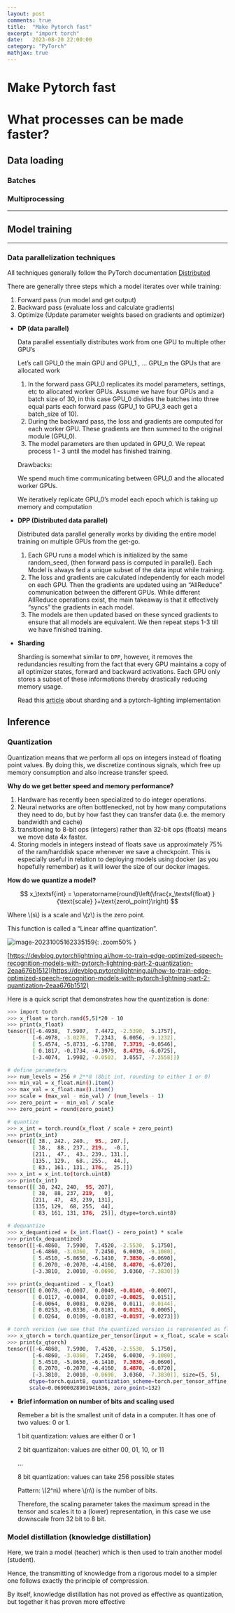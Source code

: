 ```yaml
---
layout: post
comments: true
title:  "Make Pytorch fast"
excerpt: "import torch"
date:   2023-08-20 22:00:00
category: "PyTorch"
mathjax: true
---
```


# Make Pytorch fast

# What processes can be made faster?

## Data loading

### Batches

### Multiprocessing

---

## Model training

---

### Data parallelization techniques

All techniques generally follow the PyTorch documentation [Distributed](https://pytorch.org/tutorials/beginner/dist_overview.html)

There are generally three steps which a model iterates over while training:

1. Forward pass (run model and get output)
2. Backward pass (evaluate loss and calculate gradients)
3. Optimize (Update parameter weights based on gradients and optimizer)

- **DP (data parallel)**

	Data parallel essentially distributes work from one GPU to multiple other GPU’s

	Let’s call GPU_0 the main GPU and GPU_1 , … GPU_n the GPUs that are allocated work

	1. In the forward pass GPU_0 replicates its model parameters, settings, etc to allocated worker GPUs. Assume we have four GPUs and a batch size of 30, in this case GPU_0 divides the batches into three equal parts each forward pass (GPU_1 to GPU_3 each get a batch_size of 10). 
	2. During the backward pass, the loss and gradients are computed for each worker GPU. These gradients are then summed to the original module (GPU_0).
	3. The model parameters are then updated in GPU_0. We repeat process 1 - 3 until the model has finished training.

	Drawbacks: 

	We spend much time communicating between GPU_0 and the allocated worker GPUs.

	We iteratively replicate GPU_0’s model each epoch which is taking up memory and computation

- **DPP (Distributed data parallel)**

	Distributed data parallel generally works by dividing the entire model training on multiple GPUs from the get-go. 

	1. Each GPU runs a model which is initialized by the same random_seed, (then forward pass is computed in parallel). Each Model is always fed a unique subset of the data input while training.
	2. The loss and gradients are calculated independently for each model on each GPU. Then the gradients are updated using an “AllReduce” communication between the different GPUs. While different AllReduce operations exist, the main takeaway is that it effectively “syncs” the gradients in each model.
	3. The models are then updated based on these synced gradients to ensure that all models are equivalent. We then repeat steps 1-3 till we have finished training.

- **Sharding**

	Sharding is somewhat similar to `DPP`, however, it removes the redundancies resulting from the fact that every GPU maintains a copy of all optimizer states, forward and backward activations. Each GPU only stores a subset of these informations thereby drastically reducing memory usage.

	Read this [article](https://towardsdatascience.com/sharded-a-new-technique-to-double-the-size-of-pytorch-models-3af057466dba) about sharding and a pytorch-lighting implementation 

## Inference

### Quantization

Quantization means that we perform all ops on integers instead of floating point values. By doing this, we discretize continous signals, which free up memory consumption and also increase transfer speed. 

**Why do we get better speed and memory performance?**

1. Hardware has recently been specialized to do integer operations. 
2. Neural networks are often bottlenecked, not by how many computations they need to do, but by how fast they can transfer data (i.e. the memory bandwidth and cache)
3. transitioning to 8-bit ops (integers) rather than 32-bit ops (floats) means we move data 4x faster.
4. Storing models in integers instead of floats save us approximately 75% of the ram/harddisk space whenever we save a checkpoint. This is especially useful in relation to deploying models using docker (as you hopefully remember) as it will lower the size of our docker images.

**How do we quantize a model?**

$$
x_\textsf{int} = \operatorname{round}\left(\frac{x_\textsf{float} }{\text{scale} }+\text{zero\_point}\right)
$$

Where \\(s\\) is a scale and \\(z\\) is the zero point.

This function is called a “Linear affine quantization”. 

![image-20231005162335159](assets/pytorch/image-20231005162335159.png){: .zoom50% }

[https://devblog.pytorchlightning.ai/how-to-train-edge-optimized-speech-recognition-models-with-pytorch-lightning-part-2-quantization-2eaa676b1512](https://devblog.pytorchlightning.ai/how-to-train-edge-optimized-speech-recognition-models-with-pytorch-lightning-part-2-quantization-2eaa676b1512)

Here is a quick script that demonstrates how the quantization is done:

```bash
>>> import torch
>>> x_float = torch.rand(5,5)*20 - 10
>>> print(x_float)
tensor([[-6.4938,  7.5907,  7.4472, -2.5390,  5.1757],
        [-6.4978, -3.0276,  7.2343,  6.0056, -9.1232],
        [ 5.4574, -5.8731, -6.1708,  7.3719, -0.0546],
        [ 0.1817, -0.1734, -4.3979,  8.4719, -6.0725],
        [-3.4074,  1.9902, -0.0503,  3.0557, -7.3558]])

# define parameters
>>> num_levels = 256 # 2**8 (8bit int, rounding to either 1 or 0)
>>> min_val = x_float.min().item()
>>> max_val = x_float.max().item()
>>> scale = (max_val - min_val) / (num_levels - 1)
>>> zero_point = - min_val / scale
>>> zero_point = round(zero_point)

# quantize
>>> x_int = torch.round(x_float / scale + zero_point)
>>> print(x_int)
tensor([[ 38., 242., 240.,  95., 207.],
        [ 38.,  88., 237., 219.,  -0.],
        [211.,  47.,  43., 239., 131.],
        [135., 129.,  68., 255.,  44.],
        [ 83., 161., 131., 176.,  25.]])
>>> x_int = x_int.to(torch.uint8)
>>> print(x_int)
tensor([[ 38, 242, 240,  95, 207],
        [ 38,  88, 237, 219,   0],
        [211,  47,  43, 239, 131],
        [135, 129,  68, 255,  44],
        [ 83, 161, 131, 176,  25]], dtype=torch.uint8)

# dequantize
>>> x_dequantized = (x_int.float() - zero_point) * scale
>>> print(x_dequantized)
tensor([[-6.4860,  7.5900,  7.4520, -2.5530,  5.1750],
        [-6.4860, -3.0360,  7.2450,  6.0030, -9.1080],
        [ 5.4510, -5.8650, -6.1410,  7.3830, -0.0690],
        [ 0.2070, -0.2070, -4.4160,  8.4870, -6.0720],
        [-3.3810,  2.0010, -0.0690,  3.0360, -7.3830]])

>>> print(x_dequantized - x_float)
tensor([[ 0.0078, -0.0007,  0.0049, -0.0140, -0.0007],
        [ 0.0117, -0.0084,  0.0107, -0.0025,  0.0151],
        [-0.0064,  0.0081,  0.0298,  0.0111, -0.0144],
        [ 0.0253, -0.0336, -0.0181,  0.0151,  0.0005],
        [ 0.0264,  0.0109, -0.0187, -0.0197, -0.0273]])

# torch version (we see that the quantized version is represented as floats when printed)
>>> x_qtorch = torch.quantize_per_tensor(input = x_float, scale = scale, zero_point = zero_point, dtype = torch.quint8)
>>> print(x_qtorch)
tensor([[-6.4860,  7.5900,  7.4520, -2.5530,  5.1750],
        [-6.4860, -3.0360,  7.2450,  6.0030, -9.1080],
        [ 5.4510, -5.8650, -6.1410,  7.3830, -0.0690],
        [ 0.2070, -0.2070, -4.4160,  8.4870, -6.0720],
        [-3.3810,  2.0010, -0.0690,  3.0360, -7.3830]], size=(5, 5),
       dtype=torch.quint8, quantization_scheme=torch.per_tensor_affine,
       scale=0.06900028901941636, zero_point=132)
```

- **Brief information on number of bits and scaling used**

	Remeber a bit is the smallest unit of data in a computer. It has one of two values: 0 or 1. 

	1 bit quantization: values are either 0 or 1

	2 bit quantizaiton: values are either 00, 01, 10, or 11

	…

	8 bit quantization: values can take 256 possible states

	Pattern: \\(2^n\\) where \\(n\\) is the number of bits.

	Therefore, the scaling parameter takes the maximum spread in the tensor and scales it to a (lower) representation, in this case we use downscale from 32 bit to 8 bit. 

### Model distillation (knowledge distillation)

Here, we train a model (teacher) which is then used to train another model (student).

Hence, the transmitting of knowledge from a rigorous model to a simpler one follows exactly the principle of compression. 

By itself, knowledge distillation has not proved as effective as quantization, but together it has proven more effective